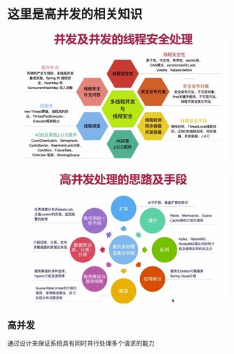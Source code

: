 # 这里是高并发的相关知识

![](/assets/concurrent/1.png)

![](/assets/concurrent/2.png)

## 高并发
通过设计来保证系统具有同时并行处理多个请求的能力
